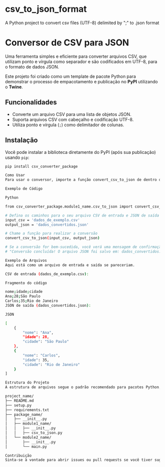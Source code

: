 # csv_to_json_format
A Python project to convert csv files (UTF-8) delimited by ";" to .json format


# Conversor de CSV para JSON
Uma ferramenta simples e eficiente para converter arquivos CSV, que utilizam ponto e vírgula como separador e são codificados em UTF-8, para o formato de dados JSON.

Este projeto foi criado como um template de pacote Python para demonstrar o processo de empacotamento e publicação no **PyPI** utilizando o **Twine**.

## Funcionalidades
- Converte um arquivo CSV para uma lista de objetos JSON.
- Suporta arquivos CSV com cabeçalho e codificação UTF-8.
- Utiliza ponto e vírgula (`;`) como delimitador de colunas.

## Instalação

Você pode instalar a biblioteca diretamente do PyPI (após sua publicação) usando `pip`:

```bash
pip install csv_converter_package

Como Usar
Para usar o conversor, importe a função convert_csv_to_json de dentro do seu pacote e chame-a com os caminhos dos arquivos de entrada e saída.

Exemplo de Código

Python

from csv_converter_package.module1_name.csv_to_json import convert_csv_to_json

# Defina os caminhos para o seu arquivo CSV de entrada e JSON de saída
input_csv = 'dados_de_exemplo.csv'
output_json = 'dados_convertidos.json'

# Chame a função para realizar a conversão
convert_csv_to_json(input_csv, output_json)

# Se a conversão for bem-sucedida, você verá uma mensagem de confirmação
# "Conversão concluída! O arquivo JSON foi salvo em: dados_convertidos.json"

Exemplo de Arquivos
Aqui está como um arquivo de entrada e saída se pareceriam.

CSV de entrada (dados_de_exemplo.csv):

Fragmento do código

nome;idade;cidade
Ana;28;São Paulo
Carlos;35;Rio de Janeiro
JSON de saída (dados_convertidos.json):

JSON

[
    {
        "nome": "Ana",
        "idade": 28,
        "cidade": "São Paulo"
    },
    {
        "nome": "Carlos",
        "idade": 35,
        "cidade": "Rio de Janeiro"
    }
]

Estrutura do Projeto
A estrutura de arquivos segue o padrão recomendado para pacotes Python, conforme a imagem de referência.

project_name/
├── README.md
├── setup.py
├── requirements.txt
├── package_name/
│   ├── __init__.py
│   ├── module1_name/
│   │   ├── __init__.py
│   │   ├── csv_to_json.py
│   └── module2_name/
│       ├── __init__.py
│       └── main.py

Contribuição
Sinta-se à vontade para abrir issues ou pull requests se você tiver sugestões ou encontrar problemas.

